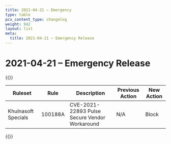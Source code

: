 ```yaml
---
title: 2021-04-21 – Emergency
type: table
pcx_content_type: changelog
weight: 942
layout: list
meta:
  title: 2021-04-21 – Emergency Release
---
```


# 2021-04-21 – Emergency Release

{{<table-wrap>}}
<table style="width: 100%">
  <thead>
    <tr>
      <th>Ruleset</th>
      <th>Rule</th>
      <th>Description</th>
      <th>Previous Action</th>
      <th>New Action</th>
    </tr>
  </thead>
  <tbody>
    <tr>
      <td>Khulnasoft Specials</td>
      <td>100188A</td>
      <td>CVE-2021-22893 Pulse Secure Vendor Workaround</td>
      <td>N/A</td>
      <td>Block</td>
    </tr>
  </tbody>
</table>
{{</table-wrap>}}
